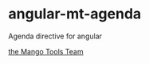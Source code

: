 angular-mt-agenda
=================

Agenda directive for angular


[the Mango Tools Team](http://mango.tools)
